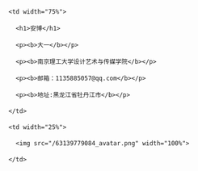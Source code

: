 <table border="0">

  <tr>

    <td width="75%">

      <h1>安博</h1>

      <p><b>大一</b></p>

      <p><b>南京理工大学设计艺术与传媒学院</b></p>

      <p><b>邮箱：1135885057@qq.com</b></p>

      <p><b>地址:黑龙江省牡丹江市</b></p>

    </td>

    <td width="25%">

      <img src="/63139779084_avatar.png" width="100%">     

    </td>

  </tr>

</table>


